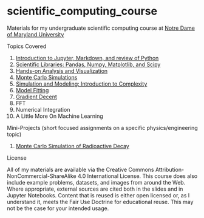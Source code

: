 # scientific_computing_course
Materials for my undergraduate scientific computing course at [Notre Dame of Maryland University](http://ndm.edu)

Topics Covered
1. [Introduction to Jupyter, Markdown, and review of Python](https://github.com/narock/scientific_computing_course/tree/master/01_Intro)
2. [Scientific Libraries: Pandas, Numpy, Matplotlib, and Scipy](https://github.com/narock/scientific_computing_course/tree/master/02_Libraries)
3. [Hands-on Analysis and Visualization](https://github.com/narock/scientific_computing_course/tree/master/03_Analysis_and_Visualization)
4. [Monte Carlo Simulations](https://github.com/narock/scientific_computing_course/tree/master/04_Monte_Carlo)
5. [Simulation and Modeling: Introduction to Complexity](https://github.com/narock/scientific_computing_course/tree/master/05_Simulation_and_Complexity)
6. [Model Fitting](https://github.com/narock/scientific_computing_course/tree/master/06_Model_Fitting)
7. [Gradient Decent](https://github.com/narock/scientific_computing_course/tree/master/07_Gradient_Descent)
8. FFT
9. Numerical Integration
10. A Little More On Machine Learning

Mini-Projects (short focused assignments on a specific physics/engineering topic)
1. [Monte Carlo Simulation of Radioactive Decay](https://github.com/narock/scientific_computing_course/tree/master/mini-projects/01_Radioactive_Decay)


License

All of my materials are available via the Creative Commons Attribution-NonCommercial-ShareAlike 4.0 International License. This course does also include example problems, datasets, and images from around the Web. Where appropriate, external sources are cited both in the slides and in Jupyter Notebooks. Content that is reused is either open licensed or, as I understand it, meets the Fair Use Doctrine for educational reuse. This may not be the case for your intended usage.
